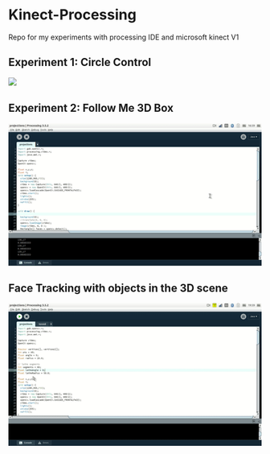 # Kinect-Processing
Repo for my experiments with processing IDE and microsoft kinect V1

## Experiment 1: Circle Control


![](./GIFS/circle.gif)


## Experiment 2: Follow Me 3D Box


![](./GIFS/2dproj.gif)


## Face Tracking with objects in the 3D scene

![](./GIFS/facetrack.gif)
